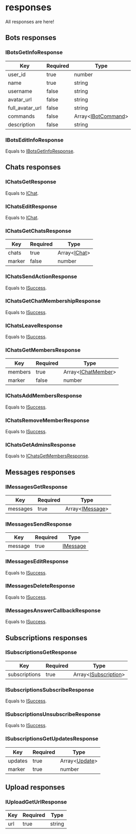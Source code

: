 # responses

All responses are here!

## Bots responses

### IBotsGetInfoResponse

| Key             | Required | Type                           |
| --------------- | -------- | ------------------------------ |
| user_id         | true     | number                         |
| name            | true     | string                         |
| username        | false    | string                         |
| avatar_url      | false    | string                         |
| full_avatar_url | false    | string                         |
| commands        | false    | Array\<[IBotCommand][command]> |
| description     | false    | string                         |

### IBotsEditInfoResponse

Equals to [IBotsGetInfoResponse](#IBotsGetInfoResponse).

## Chats responses

### IChatsGetResponse

Equals to [IChat](interfaces.md/#IChat).

### IChatsEditResponse

Equals to [IChat](interfaces.md/#IChat).

### IChatsGetChatsResponse

| Key    | Required | Type                                  |
| ------ | -------- | ------------------------------------- |
| chats  | true     | Array\<[IChat](interfaces.md/#IChat)> |
| marker | false    | number                                |

### IChatsSendActionResponse

Equals to [ISuccess](interfaces.md/#ISuccess).

### IChatsGetChatMembershipResponse

Equals to [ISuccess](interfaces.md/#ISuccess).

### IChatsLeaveResponse

Equals to [ISuccess](interfaces.md/#ISuccess).

### IChatsGetMembersResponse

| Key     | Required | Type                                              |
| ------- | -------- | ------------------------------------------------- |
| members | true     | Array\<[IChatMember](interfaces.md/#IChatMember)> |
| marker  | false    | number                                            |

### IChatsAddMembersResponse

Equals to [ISuccess](interfaces.md/#ISuccess).

### IChatsRemoveMemberResponse

Equals to [ISuccess](interfaces.md/#ISuccess).

### IChatsGetAdminsResponse

Equals to [IChatsGetMembersResponse](#IChatsGetMembersResponse).

## Messages responses

### IMessagesGetResponse

| Key      | Required | Type                                        |
| -------- | -------- | ------------------------------------------- |
| messages | true     | Array\<[IMessage](interfaces.md/#IMessage)> |

### IMessagesSendResponse

| Key     | Required | Type                                |
| ------- | -------- | ----------------------------------- |
| message | true     | [IMessage](interfaces.md/#IMessage) |

### IMessagesEditResponse

Equals to [ISuccess](interfaces.md/#ISuccess).

### IMessagesDeleteResponse

Equals to [ISuccess](interfaces.md/#ISuccess).

### IMessagesAnswerCallbackResponse

Equals to [ISuccess](interfaces.md/#ISuccess).

## Subscriptions responses

### ISubscriptionsGetResponse

| Key           | Required | Type                                  |
| ------------- | -------- | ------------------------------------- |
| subscriptions | true     | Array\<[ISubscription][subscription]> |

### ISubscriptionsSubscribeResponse

Equals to [ISuccess](interfaces.md/#ISuccess).

### ISubscriptionsUnsubscribeResponse

Equals to [ISuccess](interfaces.md/#ISuccess).

### ISubscriptionsGetUpdatesResponse

| Key     | Required | Type                                    |
| ------- | -------- | --------------------------------------- |
| updates | true     | Array\<[Update](interfaces.md/#Update)> |
| marker  | true     | number                                  |

## Upload responses

### IUploadGetUrlResponse

| Key | Required | Type   |
| --- | -------- | ------ |
| url | true     | string |

[command]: interfaces.md/#IBotCommand
[subscription]: interfaces.md/#ISubscription
